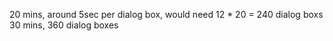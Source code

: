 20 mins, around 5sec per dialog box, would need 12 * 20 = 240 dialog boxs
30 mins, 360 dialog boxes
